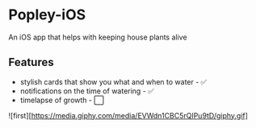 # Popley-iOS
An iOS app that helps with keeping house plants alive

## Features

* stylish cards that show you what and when to water - :white_check_mark:
* notifications on the time of watering - :white_check_mark:
* timelapse of growth - :white_large_square:

![first][https://media.giphy.com/media/EVWdn1CBC5rQIPu9tD/giphy.gif]
